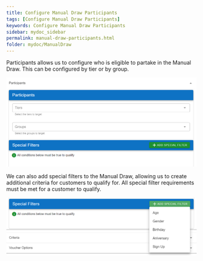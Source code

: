 ```yaml
---
title: Configure Manual Draw Participants
tags: [Configure Manual Draw Participants]
keywords: Configure Manual Draw Participants
sidebar: mydoc_sidebar
permalink: manual-draw-participants.html
folder: mydoc/ManualDraw
---
```


Participants allows us to configure who is eligible to partake in the Manual Draw. This can be configured by tier or by group.

<img src="./img/Promotions/PromotionParticipants.png" alt="">

We can also add special filters to the Manual Draw, allowing us to create additional criteria for customers to qualify for. All special filter requirements must be met for a customer to qualify.

<img src="./img/Promotions/PromotionSpecialFilters.png" alt="">